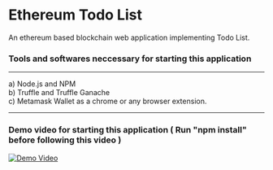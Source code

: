 # Ethereum Todo List
An ethereum based blockchain web application implementing Todo List.

### Tools and softwares neccessary for starting this application
_____________________________________________________________
  a) Node.js and NPM<br/>
  b) Truffle and Truffle Ganache<br/>
  c) Metamask Wallet as a chrome or any browser extension.<br/>
_____________________________________________________________

### Demo video for starting this application ( Run "npm install" before following this video )
[![Demo Video](https://j.gifs.com/91jDzY.gif)](https://www.youtube.com/watch?v=TIowp9w1xPA)
